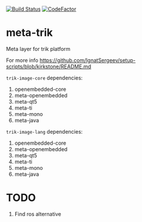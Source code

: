 [![Build Status](https://travis-ci.org/trikset/meta-trik.svg?branch=master)](https://travis-ci.org/trikset/meta-trik)
[![CodeFactor](https://www.codefactor.io/repository/github/trikset/meta-trik/badge)](https://www.codefactor.io/repository/github/trikset/meta-trik)
# meta-trik
Meta layer for trik platform

For more info https://github.com/IgnatSergeev/setup-scripts/blob/kirkstone/README.md

`trik-image-core` dependencies:
1. openembedded-core
2. meta-openembedded
3. meta-qt5
4. meta-ti
5. meta-mono 
6. meta-java

`trik-image-lang` dependencies:
1. openembedded-core
2. meta-openembedded
3. meta-qt5
4. meta-ti
5. meta-mono
6. meta-java

# TODO
1. Find ros alternative
